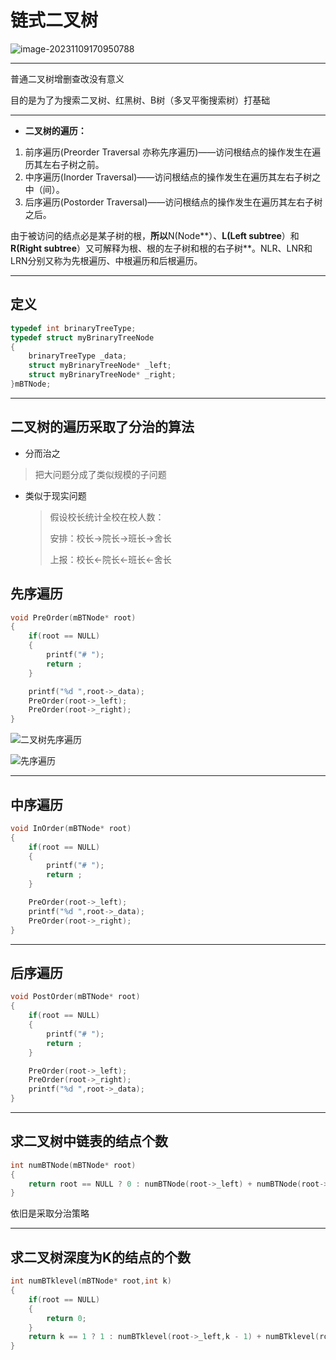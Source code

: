 # 链式二叉树

![image-20231109170950788](https://dhrs-oss.oss-cn-beijing.aliyuncs.com/img/202311091709827.png)

---

普通二叉树增删查改没有意义

目的是为了为搜索二叉树、红黑树、B树（多叉平衡搜索树）打基础

---

* **二叉树的遍历：**

1. 前序遍历(Preorder Traversal 亦称先序遍历)——访问根结点的操作发生在遍历其左右子树之前。
2. 中序遍历(Inorder Traversal)——访问根结点的操作发生在遍历其左右子树之中（间）。
3. 后序遍历(Postorder Traversal)——访问根结点的操作发生在遍历其左右子树之后。  

由于被访问的结点必是某子树的根，**所以**N(Node**）、**L(Left subtree**）和**R(Right subtree**）又可解释为根、根的左子树和根的右子树**。NLR、LNR和LRN分别又称为先根遍历、中根遍历和后根遍历。  

---

## 定义

```c
typedef int brinaryTreeType;
typedef struct myBrinaryTreeNode
{
    brinaryTreeType _data;
    struct myBrinaryTreeNode* _left;
    struct myBrinaryTreeNode* _right;
}mBTNode;
```

---

## 二叉树的遍历采取了分治的算法

* 分而治之

> 把大问题分成了类似规模的子问题

* 类似于现实问题

  > 假设校长统计全校在校人数：
  >
  > 安排：校长->院长->班长->舍长
  >
  > 上报：校长<-院长<-班长<-舍长

## 先序遍历

```c
void PreOrder(mBTNode* root)
{
    if(root == NULL)
    {
        printf("# ");
        return ;
    }

    printf("%d ",root->_data);
    PreOrder(root->_left);
    PreOrder(root->_right);
}
```

![二叉树先序遍历](https://dhrs-oss.oss-cn-beijing.aliyuncs.com/img/202311091843276.jpg)

![先序遍历](https://dhrs-oss.oss-cn-beijing.aliyuncs.com/img/202311091909990.png)

---

## 中序遍历

```c
void InOrder(mBTNode* root)
{
    if(root == NULL)
    {
        printf("# ");
        return ;
    }

    PreOrder(root->_left);
    printf("%d ",root->_data);
    PreOrder(root->_right);
}
```

---

## 后序遍历

```c
void PostOrder(mBTNode* root)
{
    if(root == NULL)
    {
        printf("# ");
        return ;
    }

    PreOrder(root->_left);
    PreOrder(root->_right);
    printf("%d ",root->_data);
}
```

---

## 求二叉树中链表的结点个数

```c
int numBTNode(mBTNode* root)
{
    return root == NULL ? 0 : numBTNode(root->_left) + numBTNode(root->_right) + 1;
}
```

依旧是采取分治策略

---

## 求二叉树深度为K的结点的个数

```c
int numBTklevel(mBTNode* root,int k)
{
    if(root == NULL)
    {
        return 0;
    }
    return k == 1 ? 1 : numBTklevel(root->_left,k - 1) + numBTklevel(root->_right,k - 1);
}
```

